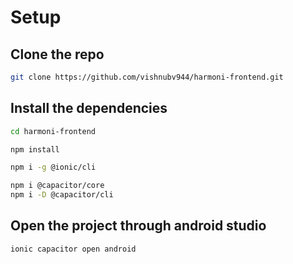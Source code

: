 # Setup
## Clone the repo
```bash
git clone https://github.com/vishnubv944/harmoni-frontend.git
```

## Install the dependencies 
```bash
cd harmoni-frontend
```
```bash
npm install
```
```bash
npm i -g @ionic/cli
```

```bash
npm i @capacitor/core
npm i -D @capacitor/cli
```

## Open the project through android studio

```bash
ionic capacitor open android
```

